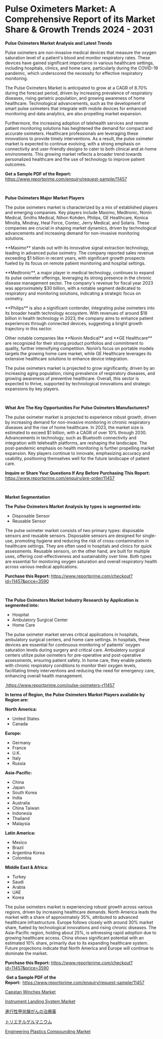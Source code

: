 <p><h1>Pulse Oximeters Market: A Comprehensive Report of its Market Share & Growth Trends 2024 - 2031</h1></p><p><strong>Pulse Oximeters Market Analysis and Latest Trends</strong></p>
<p><p>Pulse oximeters are non-invasive medical devices that measure the oxygen saturation level of a patient's blood and monitor respiratory rates. These devices have gained significant importance in various healthcare settings, including hospitals, clinics, and home care, particularly during the COVID-19 pandemic, which underscored the necessity for effective respiratory monitoring.</p><p>The Pulse Oximeters Market is anticipated to grow at a CAGR of 8.70% during the forecast period, driven by increasing prevalence of respiratory diseases, rising geriatric population, and growing awareness of home healthcare. Technological advancements, such as the development of smart pulse oximeters that integrate with mobile devices for enhanced monitoring and data analytics, are also propelling market expansion. </p><p>Furthermore, the increasing adoption of telehealth services and remote patient monitoring solutions has heightened the demand for compact and accurate oximeters. Healthcare professionals are leveraging these innovations to provide timely interventions. As a result, the pulse oximeter market is expected to continue evolving, with a strong emphasis on connectivity and user-friendly designs to cater to both clinical and at-home environments. This growing market reflects a broader trend towards personalized healthcare and the use of technology to improve patient outcomes.</p></p>
<p><strong>Get a Sample PDF of the Report:&nbsp;</strong> <a href="https://www.reportprime.com/enquiry/request-sample/11457">https://www.reportprime.com/enquiry/request-sample/11457</a></p>
<p>&nbsp;</p>
<p><strong>Pulse Oximeters Major Market Players</strong></p>
<p><p>The pulse oximeters market is characterized by a mix of established players and emerging companies. Key players include Masimo, Medtronic, Nonin Medical, Smiths Medical, Nihon Kohden, Philips, GE Healthcare, Konica Minolta, Mindray, Heal Force, Contec, Jerry Medical, and Solaris. These companies are crucial in shaping market dynamics, driven by technological advancements and increasing demand for non-invasive monitoring solutions.</p><p>**Masimo** stands out with its innovative signal extraction technology, leading in advanced pulse oximetry. The company reported sales revenue exceeding $1 billion in recent years, with significant growth prospects fueled by its focus on remote patient monitoring and hospital settings.</p><p>**Medtronic**, a major player in medical technology, continues to expand its pulse oximeter offerings, leveraging its strong presence in the chronic disease management sector. The company's revenue for fiscal year 2023 was approximately $30 billion, with a notable segment dedicated to respiratory and monitoring solutions, indicating a strategic focus on oximetry.</p><p>**Philips** is also a significant contender, integrating pulse oximeters into its broader health technology ecosystem. With revenues of around $18 billion in health technology in 2023, the company aims to enhance patient experiences through connected devices, suggesting a bright growth trajectory in this sector.</p><p>Other notable companies like **Nonin Medical** and **GE Healthcare** are recognized for their strong product portfolios and commitment to quality, further intensifying competition. Nonin’s focus on portable models targets the growing home care market, while GE Healthcare leverages its extensive healthcare solutions to enhance device integration.</p><p>The pulse oximeters market is projected to grow significantly, driven by an increasing aging population, rising prevalence of respiratory diseases, and growing awareness of preventive healthcare. Overall, this sector is expected to thrive, supported by technological innovations and strategic expansions by key players.</p></p>
<p>&nbsp;</p>
<p><strong>What Are The Key Opportunities For Pulse Oximeters Manufacturers?</strong></p>
<p><p>The pulse oximeter market is projected to experience robust growth, driven by increasing demand for non-invasive monitoring in chronic respiratory diseases and the rise of home healthcare. In 2023, the market size is estimated to exceed $1 billion, with a CAGR of over 10% through 2030. Advancements in technology, such as Bluetooth connectivity and integration with telehealth platforms, are reshaping the landscape. The post-pandemic emphasis on health monitoring is further propelling market expansion. Key players continue to innovate, emphasizing accuracy and usability, positioning themselves well for the future landscape of patient care.</p></p>
<p><strong>Inquire or Share Your Questions If Any Before Purchasing This Report:</strong> <a href="https://www.reportprime.com/enquiry/pre-order/11457">https://www.reportprime.com/enquiry/pre-order/11457</a></p>
<p>&nbsp;</p>
<p><strong>Market Segmentation</strong></p>
<p><strong>The Pulse Oximeters Market Analysis by types is segmented into:</strong></p>
<p><ul><li>Disposable Sensor</li><li>Reusable Sensor</li></ul></p>
<p><p>The pulse oximeter market consists of two primary types: disposable sensors and reusable sensors. Disposable sensors are designed for single-use, promoting hygiene and reducing the risk of cross-contamination in healthcare settings. They are often used in hospitals and clinics for quick assessments. Reusable sensors, on the other hand, are built for multiple uses, offering cost-effectiveness and sustainability over time. Both types are essential for monitoring oxygen saturation and overall respiratory health across various medical applications.</p></p>
<p><strong>Purchase this Report:&nbsp;</strong><a href="https://www.reportprime.com/checkout?id=11457&price=3590">https://www.reportprime.com/checkout?id=11457&price=3590</a></p>
<p>&nbsp;</p>
<p><strong>The Pulse Oximeters Market Industry Research by Application is segmented into:</strong></p>
<p><ul><li>Hospital</li><li>Ambulatory Surgical Center</li><li>Home Care</li></ul></p>
<p><p>The pulse oximeter market serves critical applications in hospitals, ambulatory surgical centers, and home care settings. In hospitals, these devices are essential for continuous monitoring of patients' oxygen saturation levels during surgery and critical care. Ambulatory surgical centers utilize pulse oximeters for pre-operative and post-operative assessments, ensuring patient safety. In home care, they enable patients with chronic respiratory conditions to monitor their oxygen levels, facilitating timely interventions and reducing the need for emergency care, enhancing overall health management.</p></p>
<p><a href="https://www.reportprime.com/pulse-oximeters-r11457">&nbsp;https://www.reportprime.com/pulse-oximeters-r11457</a></p>
<p><strong>In terms of Region, the Pulse Oximeters Market Players available by Region are:</strong></p>
<p>
    <p> <strong> North America: </strong>
        <ul>
            <li>United States</li>
            <li>Canada</li>
        </ul>
        </p> 
    <p> <strong> Europe: </strong>
        <ul>
            <li>Germany</li>
            <li>France</li>
            <li>U.K.</li>
            <li>Italy</li>
            <li>Russia</li>
        </ul>
        </p> 
    <p> <strong> Asia-Pacific: </strong>
        <ul>
            <li>China</li>
            <li>Japan</li>
            <li>South Korea</li>
            <li>India</li>
            <li>Australia</li>
            <li>China Taiwan</li>
            <li>Indonesia</li>
            <li>Thailand</li>
            <li>Malaysia</li>
        </ul>
        </p> 
    <p> <strong> Latin America: </strong>
        <ul>
            <li>Mexico</li>
            <li>Brazil</li>
            <li>Argentina Korea</li>
            <li>Colombia</li>
        </ul>
        </p> 
    <p> <strong> Middle East & Africa: </strong>
        <ul>
            <li>Turkey</li>
            <li>Saudi</li>
            <li>Arabia</li>
            <li>UAE</li>
            <li>Korea</li>
        </ul>
    </p>
    </p>
<p><p>The pulse oximeters market is experiencing robust growth across various regions, driven by increasing healthcare demands. North America leads the market with a share of approximately 35%, attributed to advanced healthcare infrastructure. Europe follows closely with around 30% market share, fueled by technological innovations and rising chronic diseases. The Asia-Pacific region, holding about 25%, is witnessing rapid adoption due to growing healthcare access. China shows significant potential with an estimated 10% share, primarily due to its expanding healthcare system. Future projections indicate that North America and Europe will continue to dominate the market.</p></p>
<p><strong>Purchase this Report: </strong><a href="https://www.reportprime.com/checkout?id=11457&price=3590">https://www.reportprime.com/checkout?id=11457&price=3590</a></p>
<p>&nbsp;<strong>Get a Sample PDF of the Report:&nbsp;&nbsp;</strong><a href="https://www.reportprime.com/enquiry/request-sample/11457">https://www.reportprime.com/enquiry/request-sample/11457</a></p>
<p><strong></strong></p>
<p><p><a href="https://www.linkedin.com/pulse/capstan-winches-industry-insights-report-analyzing-market-jggpe?trackingId=wBjzfJy%2FQzep4CkTDWpA0w%3D%3D">Capstan Winches Market</a></p><p><a href="https://medium.com/@nettieboyle87/the-global-instrument-landing-system-market-is-a-dynamic-and-growing-industry-acf23ad4459c">Instrument Landing System Market</a></p><p><a href="https://medium.com/@zionmetz1960/medicine-for-the-treatment-of-advanced-thyroid-cancer-market-%E3%81%AF-%E3%82%B3%E3%82%B9%E3%83%88%E7%AE%A1%E7%90%86%E3%81%A8%E5%8A%B9%E7%8E%87%E5%90%91%E4%B8%8A%E3%82%92%E5%84%AA%E5%85%88%E3%81%97%E3%81%BE%E3%81%99-6a2558229ead">進行性甲状腺がんの治療薬</a></p><p><a href="https://medium.com/@zionmetz1960/triethylgermanium-market-%E3%81%AF-%E3%82%B3%E3%82%B9%E3%83%88%E7%AE%A1%E7%90%86%E3%81%A8%E5%8A%B9%E7%8E%87%E5%90%91%E4%B8%8A%E3%82%92%E5%84%AA%E5%85%88%E3%81%97%E3%81%BE%E3%81%99-%E3%81%95%E3%82%89%E3%81%AB-%E5%A0%B1%E5%91%8A%E6%9B%B8%E3%81%AF%E5%B8%82%E5%A0%B4%E3%81%AE%E9%9C%80%E8%A6%81%E9%9D%A2%E3%81%A8%E4%BE%9B%E7%B5%A6%E9%9D%A2%E3%81%AE%E4%B8%A1%E6%96%B9%E3%82%92%E3%82%AB%E3%83%90%E3%83%BC%E3%81%97%E3%81%A6%E3%81%84%E3%81%BE%E3%81%99-triethylgermanium-%E5%B8%82%E5%A0%B4%E3%81%AF-8db039d6c251">トリエチルゲルマニウム</a></p><p><a href="https://issuu.com/reportprime-2/docs/engineering-plastics-compounding-ma_6f97dfa4736c27">Engineering Plastics Compounding Market</a></p></p>